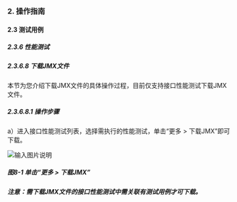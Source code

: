 ### 2. 操作指南

#### 2.3 测试用例

##### 2.3.6 性能测试

##### 2.3.6.8 下载JMX文件

本节为您介绍下载JMX文件的具体操作过程，目前仅支持接口性能测试下载JMX文件。

##### 2.3.6.8.1 操作步骤

a）进入接口性能测试列表，选择需执行的性能测试，单击“更多 > 下载JMX”即可下载。

![输入图片说明](../../../images/SoFlu%E5%85%A8%E8%87%AA%E5%8A%A8%E6%B5%8B%E8%AF%95%E5%B9%B3%E5%8F%B0%E6%95%99%E7%A8%8B/2.%20%E6%93%8D%E4%BD%9C%E6%8C%87%E5%8D%97/6.%20%E6%80%A7%E8%83%BD%E6%B5%8B%E8%AF%95/8-1.png)

##### 图8-1 单击“更多 > 下载JMX”

##### 注意：需下载JMX文件的接口性能测试中需关联有测试用例才可下载。
